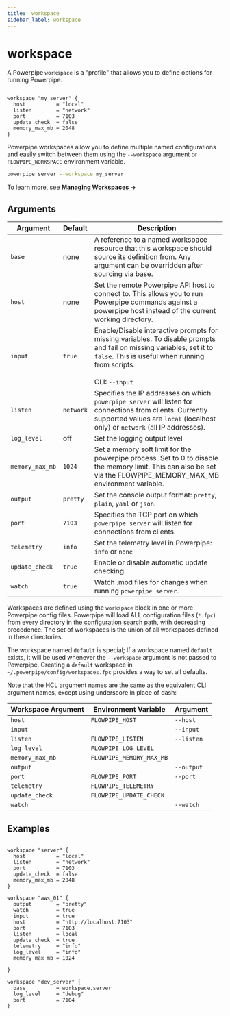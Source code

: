 ```yaml
---
title:  workspace
sidebar_label: workspace
---
```

# workspace 

A Powerpipe `workspace` is a "profile" that allows you to define options for running Powerpipe.  

```hcl

workspace "my_server" {
  host          = "local"
  listen        = "network"
  port          = 7103
  update_check  = false
  memory_max_mb = 2048
}
```

Powerpipe workspaces allow you to define multiple named configurations and easily switch between them using the `--workspace` argument or `FLOWPIPE_WORKSPACE` 
environment variable. 

```bash
powerpipe server --workspace my_server
```

To learn more, see **[Managing Workspaces →](/docs/run/workspaces)**


## Arguments

| Argument            |    Default  | Description
|---------------------|-----------------------------------------------|-----------------------------------------
| `base`              | none                         | A reference to a named workspace resource that this workspace should source its definition from. Any argument can be overridden after sourcing via base.
| `host`              | none                         | Set the remote Powerpipe API host to connect to.  This allows you to run Powerpipe commands against a powerpipe host instead of the current working directory.
| `input`             | `true`                       | Enable/Disable interactive prompts for missing variables.  To disable prompts and fail on missing variables, set it to `false`. This is useful when running from scripts.   <br /> <br /> CLI: `--input`
| `listen`            | `network`                    | Specifies the IP addresses on which `powerpipe server` will listen for connections from clients. Currently supported values are `local` (localhost only) or `network` (all IP addresses).
| `log_level`         | off                          | Set the logging output level
| `memory_max_mb`     | `1024`                       | Set a memory soft limit for the powerpipe process. Set to 0 to disable the memory limit. This can also be set via the FLOWPIPE_MEMORY_MAX_MB environment variable.
| `output`            | `pretty`                     | Set the console output format: `pretty`, `plain`, `yaml` or `json`.
| `port`              | `7103`                       | Specifies the TCP port on which `powerpipe server` will listen for connections from clients. 
| `telemetry`         | `info`                       | Set the telemetry level in Powerpipe: `info` or `none` 
| `update_check`      | `true`                       | Enable or disable automatic update checking.
| `watch`             | `true`                       | Watch .mod files for changes when running `powerpipe server`.


<!--
| `event_store`       | `$PWD/.powerpipe/powerpipe.db` | The path the the event store file. If the file does not exist, it will be created.
| `insecure`          | `false`                      | When set to `true`, ignore any TLS certificate errors and warnings when connecting to a Powerpipe API host. 

| `mod_location`      | `$PWD`                       | Set the mod working directory.



| `cache`             | `true`                                        | Enable/disable caching.  Note that is a **client**  setting -  if the database (`options "database"`) has the cache disabled, then the cache is disabled regardless of the workspace setting. <br /> <br /> Env: [STEAMPIPE_CACHE](/docs/reference/env-vars/powerpipe_cache)
| `cache_ttl`         | `300`                                         | Set the client query cache expiration (TTL) in seconds.  Note that is a **client**  setting - if the database `cache_max_ttl` is lower than the `cache_ttl` in the workspace, then the effective ttl for this workspace is the `cache_max_ttl`. <br /> <br /> Env: [STEAMPIPE_CACHE_TTL](/docs/reference/env-vars/powerpipe_cache_ttl)

| `cloud_host`        | `cloud.powerpipe.io`                          | Set the Turbot Pipes host for connecting to Turbot Pipes workspace.
| `cloud_token`       | The token obtained by `powerpipe login`       | Set the Turbot Pipes authentication token for connecting to a Turbot Pipes workspace.  This may be a token obtained by `powerpipe login` or a user-generated [token](/docs/cloud/profile#tokens).



| `max_parallel` | `10` | an integer| Set the maximum number of parallel executions. When running pipelines, Powerpipe will attempt to run up to this many steps in parallel. This can also be set via the  `FLOWPIPE_MAX_PARALLEL` environment variable.

| `query_timeout`     | `240` for controls, unlimited otherwise       | The maximum time (in seconds) a query is allowed to run before it times out.



| `search_path`       | `public`, then alphabetical                   | A comma-separated list of connections to use as a custom search path for the control run. See also: [Using search_path to target connections and aggregators](https://powerpipe.io/docs/guides/search-path).
| `search_path_prefix`| none                                          | A comma-separated list of connections to use as a prefix to the current search path for the control run. 

| `theme`             | `dark`                                        | Select the output theme (color scheme, etc) when running `powerpipe check`.  Possible values are `light`,`dark`, and `plain`  <br /> <br />CLI: `--theme` 

| `workspace_database`| `local`                                       | Workspace database. This can be a local or remote Turbot Pipes database.
-->



Workspaces are defined using the `workspace` block in one or more Powerpipe config files.  Powerpipe will load ALL configuration files (`*.fpc`) from every directory in the [configuration search path](/docs/reference/env-vars/powerpipe_config_path), with decreasing precedence. The set of workspaces is the union of all workspaces defined in these directories.  

The workspace named `default` is special; If a workspace named `default` exists, it will be used whenever the `--workspace` argument is not passed to Powerpipe.  Creating a `default` workspace in `~/.powerpipe/config/workspaces.fpc` provides a way to set all defaults.


Note that the HCL argument names are the same as the equivalent CLI argument names,
except using underscore in place of dash:

| Workspace Argument | Environment Variable    | Argument             
|--------------------|-------------------------|----------------------
| `host`             | `FLOWPIPE_HOST`         | `--host`
| `input`            |                         | `--input` 
| `listen`           | `FLOWPIPE_LISTEN`       | `--listen` 
| `log_level`        | `FLOWPIPE_LOG_LEVEL`    |
| `memory_max_mb`    | `FLOWPIPE_MEMORY_MAX_MB`|
| `output`           |                         | `--output`
| `port`             | `FLOWPIPE_PORT`         | `--port`
| `telemetry`        | `FLOWPIPE_TELEMETRY`    |
| `update_check`     | `FLOWPIPE_UPDATE_CHECK` | 
| `watch`            |                         | `--watch`



<!--
| `insecure`         | `FLOWPIPE_INSECURE`     | `--insecure` 
| `event_store`      |                         | `--event-store`

| `mod_location`     | `FLOWPIPE_MOD_LOCATION` | `--mod-location`


| `cloud_host`                  | `FLOWPIPE_CLOUD_HOST`         | `--cloud-host`       |
| `cloud_token`                 | `FLOWPIPE_CLOUD_TOKEN`        | `--cloud-token`      |

| `query_timeout`               | `FLOWPIPE_QUERY_TIMEOUT`      | `--query_timeout`     |
| `workspace_database`          | `FLOWPIPE_WORKSPACE_DATABASE` | `--workspace-database`|


| `search_path`                 | none                           | `--search-path`       |
| `search_path_prefix`          | none                           | `--search-path-prefix`|

| `max_parallel`                | `FLOWPIPE_MAX_PARALLEL`       | `--max-parallel`      |


-->


## Examples


```hcl

workspace "server" {
  host          = "local"
  listen        = "network"
  port          = 7103
  update_check  = false
  memory_max_mb = 2048
}

workspace "aws_01" {
  output        = "pretty"
  watch         = true
  input         = true
  host          = "http://localhost:7103"
  port          = 7103
  listen        = local
  update_check  = true
  telemetry     = "info"
  log_level     = "info"
  memory_max_mb = 1024

}

workspace "dev_server" {
  base          = workspace.server
  log_level     = "debug"
  port          = 7104
}
```